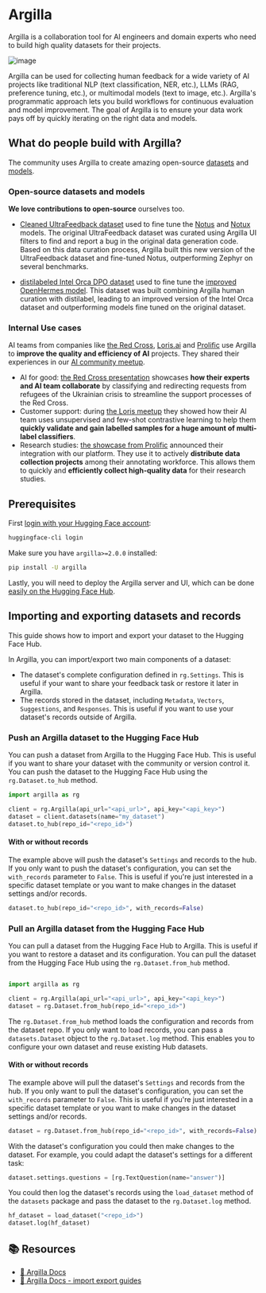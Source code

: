 # Argilla

Argilla is a collaboration tool for AI engineers and domain experts who need to build high quality datasets for their projects.

![image](https://github.com/user-attachments/assets/0e6ce1d8-65ca-4211-b4ba-5182f88168a0)

Argilla can be used for collecting human feedback for a wide variety of AI projects like traditional NLP (text classification, NER, etc.), LLMs (RAG, preference tuning, etc.), or multimodal models (text to image, etc.). Argilla's programmatic approach lets you build workflows for continuous evaluation and model improvement. The goal of Argilla is to ensure your data work pays off by quickly iterating on the right data and models.

## What do people build with Argilla?

The community uses Argilla to create amazing open-source [datasets](https://huggingface.co/datasets?library=library:argilla&sort=trending) and [models](https://huggingface.co/models?other=distilabel). 

### Open-source datasets and models

**We love contributions to open-source** ourselves too.

- [Cleaned UltraFeedback dataset](https://huggingface.co/datasets/argilla/ultrafeedback-binarized-preferences-cleaned) used to fine tune the [Notus](https://huggingface.co/argilla/notus-7b-v1) and [Notux](https://huggingface.co/argilla/notux-8x7b-v1) models. The original UltraFeedback dataset was curated using Argilla UI filters to find and report a bug in the original data generation code. Based on this data curation process, Argilla built this new version of the UltraFeedback dataset and fine-tuned Notus, outperforming Zephyr on several benchmarks.

- [distilabeled Intel Orca DPO dataset](https://huggingface.co/datasets/argilla/distilabel-intel-orca-dpo-pairs) used to fine tune the [improved OpenHermes model](https://huggingface.co/argilla/distilabeled-OpenHermes-2.5-Mistral-7B). This dataset was built combining Argilla human curation with distilabel, leading to an improved version of the Intel Orca dataset and outperforming models fine tuned on the original dataset.

### Internal Use cases

AI teams from companies like [the Red Cross](https://510.global/), [Loris.ai](https://loris.ai/) and [Prolific](https://www.prolific.com/) use Argilla to **improve the quality and efficiency of AI** projects. They shared their experiences in our [AI community meetup](https://lu.ma/embed-checkout/evt-IQtRiSuXZCIW6FB).

- AI for good: [the Red Cross presentation](https://youtu.be/ZsCqrAhzkFU?feature=shared) showcases **how their experts and AI team collaborate** by classifying and redirecting requests from refugees of the Ukrainian crisis to streamline the support processes of the Red Cross.
- Customer support: during [the Loris meetup](https://youtu.be/jWrtgf2w4VU?feature=shared) they showed how their AI team uses unsupervised and few-shot contrastive learning to help them **quickly validate and gain labelled samples for a huge amount of multi-label classifiers**.
- Research studies: [the showcase from Prolific](https://youtu.be/ePDlhIxnuAs?feature=shared) announced their integration with our platform. They use it to actively **distribute data collection projects** among their annotating workforce. This allows them to quickly and **efficiently collect high-quality data** for their research studies.

## Prerequisites

First [login with your Hugging Face account](../huggingface_hub/quick-start#login):

```bash
huggingface-cli login
```

Make sure you have `argilla>=2.0.0` installed:

```bash
pip install -U argilla
```

Lastly, you will need to deploy the Argilla server and UI, which can be done [easily on the Hugging Face Hub](https://argilla-io.github.io/argilla/latest/getting_started/quickstart/#run-the-argilla-server).

## Importing and exporting datasets and records

This guide shows how to import and export your dataset to the Hugging Face Hub.

In Argilla, you can import/export two main components of a dataset:
- The dataset's complete configuration defined in `rg.Settings`. This is useful if your want to share your feedback task or restore it later in Argilla.
- The records stored in the dataset, including `Metadata`, `Vectors`, `Suggestions`, and `Responses`. This is useful if you want to use your dataset's records outside of Argilla.

### Push an Argilla dataset to the Hugging Face Hub

You can push a dataset from Argilla to the Hugging Face Hub. This is useful if you want to share your dataset with the community or version control it. You can push the dataset to the Hugging Face Hub using the `rg.Dataset.to_hub` method.

```python
import argilla as rg

client = rg.Argilla(api_url="<api_url>", api_key="<api_key>")
dataset = client.datasets(name="my_dataset")
dataset.to_hub(repo_id="<repo_id>")
```

#### With or without records
    
The example above will push the dataset's `Settings` and records to the hub. If you only want to push the dataset's configuration, you can set the `with_records` parameter to `False`. This is useful if you're just interested in a specific dataset template or you want to make changes in the dataset settings and/or records.

```python
dataset.to_hub(repo_id="<repo_id>", with_records=False)
```

### Pull an Argilla dataset from the Hugging Face Hub

You can pull a dataset from the Hugging Face Hub to Argilla. This is useful if you want to restore a dataset and its configuration. You can pull the dataset from the Hugging Face Hub using the `rg.Dataset.from_hub` method.

```python

import argilla as rg

client = rg.Argilla(api_url="<api_url>", api_key="<api_key>")
dataset = rg.Dataset.from_hub(repo_id="<repo_id>")
```

The `rg.Dataset.from_hub` method loads the configuration and records from the dataset repo. If you only want to load records, you can pass a `datasets.Dataset` object to the `rg.Dataset.log` method. This enables you to configure your own dataset and reuse existing Hub datasets. 

#### With or without records

The example above will pull the dataset's `Settings` and records from the hub. If you only want to pull the dataset's configuration, you can set the `with_records` parameter to `False`. This is useful if you're just interested in a specific dataset template or you want to make changes in the dataset settings and/or records.

```python
dataset = rg.Dataset.from_hub(repo_id="<repo_id>", with_records=False)
```

With the dataset's configuration you could then make changes to the dataset. For example, you could adapt the dataset's settings for a different task:

```python
dataset.settings.questions = [rg.TextQuestion(name="answer")]
```

You could then log the dataset's records using the `load_dataset` method of the `datasets` package and pass the dataset to the `rg.Dataset.log` method.

```python
hf_dataset = load_dataset("<repo_id>")
dataset.log(hf_dataset)
```

## 📚 Resources

- [🚀 Argilla Docs](https://argilla-io.github.io/argilla/)
- [🚀 Argilla Docs - import export guides](https://argilla-io.github.io/argilla/latest/how_to_guides/import_export/)
